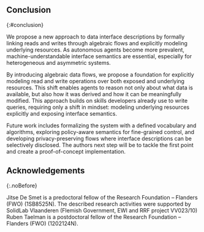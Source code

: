 ## Conclusion
{:#conclusion}

We propose a new approach to data interface descriptions by formally linking reads and writes through algebraic flows and explicitly modeling underlying resources.
As autonomous agents become more prevalent, machine-understandable interface semantics are essential,
especially for heterogeneous and asymmetric systems.

By introducing algebraic data flows, we propose a foundation for explicitly modeling read and write operations over both exposed and underlying resources.
This shift enables agents to reason not only about what data is available,
but also how it was derived and how it can be meaningfully modified.
This approach builds on skills developers already use to write queries,
requiring only a shift in mindset: modeling underlying resources explicitly and exposing interface semantics.

Future work includes formalizing the system with a defined vocabulary and algorithms,
exploring policy-aware semantics for fine-grained control, and developing privacy-preserving flows where interface descriptions can be selectively disclosed.
The authors next step will be to tackle the first point and create a proof-of-concept implementation.


## Acknowledgements
{:.noBefore}

Jitse De Smet is a predoctoral fellow of the Research Foundation – Flanders (FWO) (1SB8525N).
The described research activities were supported by SolidLab Vlaanderen (Flemish Government, EWI and RRF project VV023/10)
Ruben Taelman is a postdoctoral fellow of the Research Foundation – Flanders (FWO) (1202124N).
